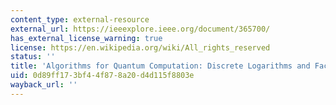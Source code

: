 ```yaml
---
content_type: external-resource
external_url: https://ieeexplore.ieee.org/document/365700/
has_external_license_warning: true
license: https://en.wikipedia.org/wiki/All_rights_reserved
status: ''
title: 'Algorithms for Quantum Computation: Discrete Logarithms and Factoring'
uid: 0d89ff17-3bf4-4f87-8a20-d4d115f8803e
wayback_url: ''
---
```

